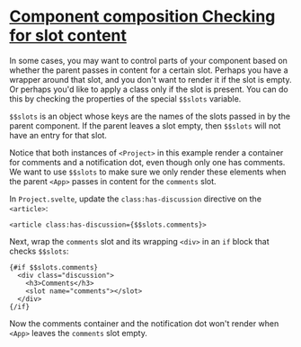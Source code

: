 # [Component composition  Checking for slot content](https://svelte.dev/tutorial/optional-slots)

In some cases, you may want to control parts of your component based on whether the parent passes in content for a certain slot. Perhaps you have a wrapper around that slot, and you don't want to render it if the slot is empty. Or perhaps you'd like to apply a class only if the slot is present. You can do this by checking the properties of the special `$$slots` variable.

`$$slots` is an object whose keys are the names of the slots passed in by the parent component. If the parent leaves a slot empty, then `$$slots` will not have an entry for that slot.

Notice that both instances of `<Project>` in this example render a container for comments and a notification dot, even though only one has comments. We want to use `$$slots` to make sure we only render these elements when the parent `<App>` passes in content for the `comments` slot.

In `Project.svelte`, update the `class:has-discussion` directive on the `<article>`:

```svelte
<article class:has-discussion={$$slots.comments}>
```

Next, wrap the `comments` slot and its wrapping `<div>` in an `if` block that checks `$$slots`:

```svelte
{#if $$slots.comments}
  <div class="discussion">
    <h3>Comments</h3>
    <slot name="comments"></slot>
  </div>
{/if}
```

Now the comments container and the notification dot won't render when `<App>` leaves the `comments` slot empty.